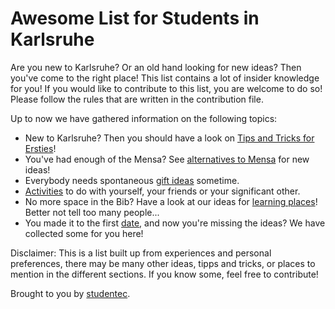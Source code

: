# Awesome List for Students in Karlsruhe

Are you new to Karlsruhe? Or an old hand looking for new ideas? Then you've come to the right place! This list contains a lot of insider knowledge for you! If you would like to contribute to this list, you are welcome to do so! Please follow the rules that are written in the contribution file.

Up to now we have gathered information on the following topics:

* New to Karlsruhe? Then you should have a look on [Tips and Tricks for Ersties](tips_for_ersties.md)!
* You've had enough of the Mensa? See [alternatives to Mensa](alternatives_to_mensa.md) for new ideas!
* Everybody needs spontaneous [gift ideas](gift_ideas.md) sometime.
* [Activities](activities.md) to do with yourself, your friends or your significant other.
* No more space in the Bib? Have a look at our ideas for [learning places](learning_places.md)! Better not tell too many people...
* You made it to the first [date](dates.md), and now you're missing the ideas? We have collected some for you here!

Disclaimer: This is a list built up from experiences and personal preferences, there may be many other ideas, tipps and tricks, or places to mention in the different sections. If you know some, feel free to contribute!

Brought to you by [studentec](www.studentec.de).